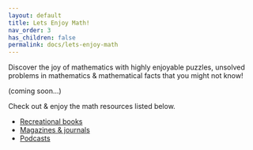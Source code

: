 ```yaml
---
layout: default
title: Lets Enjoy Math!
nav_order: 3
has_children: false
permalink: docs/lets-enjoy-math
---
```


Discover the joy of mathematics with highly enjoyable puzzles, unsolved problems in mathematics & mathematical facts that you might not know!

(coming soon...)

Check out & enjoy the math resources listed below.

- [Recreational books](https://mathdigilab.github.io/docs/resources/books/recreational-books)
- [Magazines & journals](https://mathdigilab.github.io/docs/resources/magazines)
- [Podcasts](https://mathdigilab.github.io/docs/resources/podcasts)
